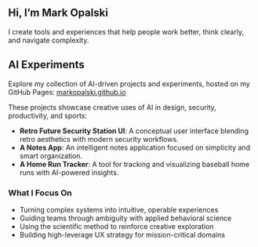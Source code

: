 ## Hi, I’m Mark Opalski

I create tools and experiences that help people work better, think clearly, and navigate complexity.  

## AI Experiments

Explore my collection of AI-driven projects and experiments, hosted on my GitHub Pages: [markopalski.github.io](https://markopalski.github.io/)

These projects showcase creative uses of AI in design, security, productivity, and sports:

- **Retro Future Security Station UI**: A conceptual user interface blending retro aesthetics with modern security workflows.
- **A Notes App**: An intelligent notes application focused on simplicity and smart organization.
- **A Home Run Tracker**: A tool for tracking and visualizing baseball home runs with AI-powered insights.

### What I Focus On
- Turning complex systems into intuitive, operable experiences
- Guiding teams through ambiguity with applied behavioral science
- Using the scientific method to reinforce creative exploration
- Building high-leverage UX strategy for mission-critical domains
